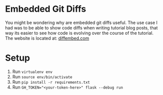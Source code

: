 # Embedded Git Diffs

You might be wondering why are embedded git diffs useful. The use case I had was to be able to show code diffs when writing tutorial blog posts, that way its easier to see how code is evolving over the course of the tutorial. The website is located at: [diffembed.com](https://diffembed.com)

# Setup

1. Run `virtualenv env`
2. Run `source env/bin/activate`
3. Run `pip install -r requirements.txt`
4. Run `GH_TOKEN="<your-token-here>" flask --debug run`

